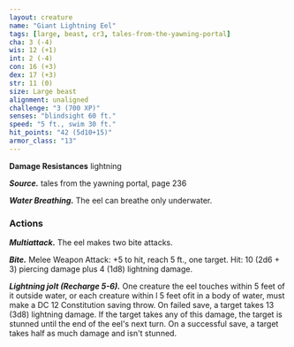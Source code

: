 ```yaml
---
layout: creature
name: "Giant Lightning Eel"
tags: [large, beast, cr3, tales-from-the-yawning-portal]
cha: 3 (-4)
wis: 12 (+1)
int: 2 (-4)
con: 16 (+3)
dex: 17 (+3)
str: 11 (0)
size: Large beast
alignment: unaligned
challenge: "3 (700 XP)"
senses: "blindsight 60 ft."
speed: "5 ft., swim 30 ft."
hit_points: "42 (5d10+15)"
armor_class: "13"
---
```


**Damage Resistances** lightning

***Source.*** tales from the yawning portal,  page 236

***Water Breathing.*** The eel can breathe only underwater.

### Actions

***Multiattack.*** The eel makes two bite attacks.

***Bite.*** Melee Weapon Attack: +5 to hit, reach 5 ft., one target. Hit: 10 (2d6 + 3) piercing damage plus 4 (1d8) lightning damage.

***Lightning jolt (Recharge 5-6).*** One creature the eel touches within 5 feet of it outside water, or each creature within l 5 feet ofit in a body of water, must make a DC 12 Constitution saving throw. On failed save, a target takes 13 (3d8) lightning damage. If the target takes any of this damage, the target is stunned until the end of the eel's next turn. On a successful save, a target takes half as much damage and isn't stunned.
